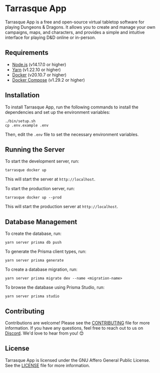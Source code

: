 # Tarrasque App

Tarrasque App is a free and open-source virtual tabletop software for playing Dungeons & Dragons. It allows you to create and manage your own campaigns, maps, and characters, and provides a simple and intuitive interface for playing D&D online or in-person.

## Requirements

- [Node.js](https://nodejs.org/en/) (v14.17.0 or higher)
- [Yarn](https://yarnpkg.com/) (v1.22.10 or higher)
- [Docker](https://docs.docker.com/get-docker/) (v20.10.7 or higher)
- [Docker Compose](https://docs.docker.com/compose/) (v1.29.2 or higher)

## Installation

To install Tarrasque App, run the following commands to install the dependencies and set up the environment variables:

    ./bin/setup.sh
    cp .env.example .env

Then, edit the `.env` file to set the necessary environment variables.

## Running the Server

To start the development server, run:

    tarrasque docker up

This will start the server at `http://localhost`.

To start the production server, run:

    tarrasque docker up --prod

This will start the production server at `http://localhost`.

## Database Management

To create the database, run:

    yarn server prisma db push

To generate the Prisma client types, run:

    yarn server prisma generate

To create a database migration, run:

    yarn server prisma migrate dev --name <migration-name>

To browse the database using Prisma Studio, run:

    yarn server prisma studio

## Contributing

Contributions are welcome! Please see the [CONTRIBUTING](CONTRIBUTING.md) file for more information. If you have any questions, feel free to reach out to us on [Discord](https://tarrasque.app/discord). We'd love to hear from you! 😊

## License

Tarrasque App is licensed under the GNU Affero General Public License. See the [LICENSE](LICENSE) file for more information.
